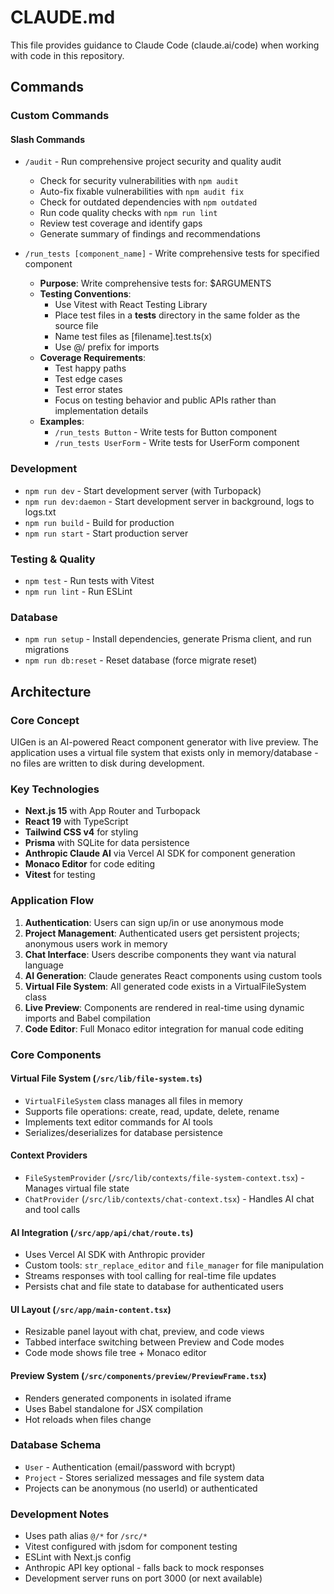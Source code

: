 # CLAUDE.md

This file provides guidance to Claude Code (claude.ai/code) when working with code in this repository.

## Commands

### Custom Commands

#### Slash Commands
  - `/audit` - Run comprehensive project security and quality audit
    - Check for security vulnerabilities with `npm audit`
    - Auto-fix fixable vulnerabilities with `npm audit fix`
    - Check for outdated dependencies with `npm outdated`
    - Run code quality checks with `npm run lint`
    - Review test coverage and identify gaps
    - Generate summary of findings and recommendations

- `/run_tests [component_name]` - Write comprehensive tests for specified component
    - **Purpose**: Write comprehensive tests for: $ARGUMENTS
    - **Testing Conventions**:
      - Use Vitest with React Testing Library
      - Place test files in a __tests__ directory in the same folder as the source file
      - Name test files as [filename].test.ts(x)
      - Use @/ prefix for imports
    - **Coverage Requirements**:
      - Test happy paths
      - Test edge cases
      - Test error states
      - Focus on testing behavior and public APIs rather than implementation details
    - **Examples**:
      - `/run_tests Button` - Write tests for Button component
      - `/run_tests UserForm` - Write tests for UserForm component

### Development
- `npm run dev` - Start development server (with Turbopack)
- `npm run dev:daemon` - Start development server in background, logs to logs.txt
- `npm run build` - Build for production
- `npm run start` - Start production server

### Testing & Quality
- `npm test` - Run tests with Vitest
- `npm run lint` - Run ESLint

### Database
- `npm run setup` - Install dependencies, generate Prisma client, and run migrations
- `npm run db:reset` - Reset database (force migrate reset)

## Architecture

### Core Concept
UIGen is an AI-powered React component generator with live preview. The application uses a virtual file system that exists only in memory/database - no files are written to disk during development.

### Key Technologies
- **Next.js 15** with App Router and Turbopack
- **React 19** with TypeScript
- **Tailwind CSS v4** for styling
- **Prisma** with SQLite for data persistence
- **Anthropic Claude AI** via Vercel AI SDK for component generation
- **Monaco Editor** for code editing
- **Vitest** for testing

### Application Flow
1. **Authentication**: Users can sign up/in or use anonymous mode
2. **Project Management**: Authenticated users get persistent projects; anonymous users work in memory
3. **Chat Interface**: Users describe components they want via natural language
4. **AI Generation**: Claude generates React components using custom tools
5. **Virtual File System**: All generated code exists in a VirtualFileSystem class
6. **Live Preview**: Components are rendered in real-time using dynamic imports and Babel compilation
7. **Code Editor**: Full Monaco editor integration for manual code editing

### Core Components

#### Virtual File System (`/src/lib/file-system.ts`)
- `VirtualFileSystem` class manages all files in memory
- Supports file operations: create, read, update, delete, rename
- Implements text editor commands for AI tools
- Serializes/deserializes for database persistence

#### Context Providers
- `FileSystemProvider` (`/src/lib/contexts/file-system-context.tsx`) - Manages virtual file state
- `ChatProvider` (`/src/lib/contexts/chat-context.tsx`) - Handles AI chat and tool calls

#### AI Integration (`/src/app/api/chat/route.ts`)
- Uses Vercel AI SDK with Anthropic provider
- Custom tools: `str_replace_editor` and `file_manager` for file manipulation
- Streams responses with tool calling for real-time file updates
- Persists chat and file state to database for authenticated users

#### UI Layout (`/src/app/main-content.tsx`)
- Resizable panel layout with chat, preview, and code views
- Tabbed interface switching between Preview and Code modes
- Code mode shows file tree + Monaco editor

#### Preview System (`/src/components/preview/PreviewFrame.tsx`)
- Renders generated components in isolated iframe
- Uses Babel standalone for JSX compilation
- Hot reloads when files change

### Database Schema
- `User` - Authentication (email/password with bcrypt)
- `Project` - Stores serialized messages and file system data
- Projects can be anonymous (no userId) or authenticated

### Development Notes
- Uses path alias `@/*` for `/src/*`
- Vitest configured with jsdom for component testing
- ESLint with Next.js config
- Anthropic API key optional - falls back to mock responses
- Development server runs on port 3000 (or next available)